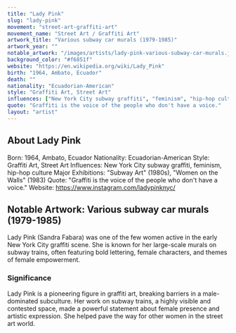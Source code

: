 ```yaml
---
title: "Lady Pink"
slug: "lady-pink"
movement: "street-art-graffiti-art"
movement_name: "Street Art / Graffiti Art"
artwork_title: "Various subway car murals (1979-1985)"
artwork_year: ""
notable_artwork: "/images/artists/lady-pink-various-subway-car-murals.jpeg"
background_color: "#f6851f"
website: "https://en.wikipedia.org/wiki/Lady_Pink"
birth: "1964, Ambato, Ecuador"
death: ""
nationality: "Ecuadorian-American"
style: "Graffiti Art, Street Art"
influences: ["New York City subway graffiti", "feminism", "hip-hop culture"]
quote: "Graffiti is the voice of the people who don't have a voice."
layout: "artist"
---
```


## About Lady Pink

Born: 1964, Ambato, Ecuador Nationality: Ecuadorian-American Style: Graffiti Art, Street Art Influences: New York City subway graffiti, feminism, hip-hop culture Major Exhibitions: "Subway Art" (1980s), "Women on the Walls" (1983) Quote: "Graffiti is the voice of the people who don't have a voice." Website: https://www.instagram.com/ladypinknyc/

## Notable Artwork: Various subway car murals (1979-1985)

Lady Pink (Sandra Fabara) was one of the few women active in the early New York City graffiti scene. She is known for her large-scale murals on subway trains, often featuring bold lettering, female characters, and themes of female empowerment.

### Significance

Lady Pink is a pioneering figure in graffiti art, breaking barriers in a male-dominated subculture. Her work on subway trains, a highly visible and contested space, made a powerful statement about female presence and artistic expression. She helped pave the way for other women in the street art world.
